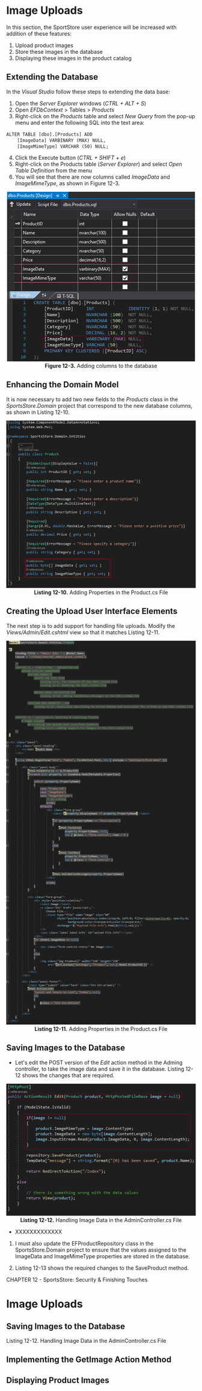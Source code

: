 # Image Uploads
In this section, the SportStore user experience will be increased with addition of these features:
1. Upload product images
2. Store these images in the database
3. Displaying these images in the product catalog

## Extending the Database
In the *Visual Studio* follow these steps to extending the data base:
1. Open the *Server Explorer* windows (*CTRL + ALT + S*)
2. Open *EFDbContext* > Tables > *Products*
3. Right-click on the *Products* table and select *New Query* from the pop-up menu and enter the following SQL into the text area:
```
ALTER TABLE [dbo].[Products] ADD 
    [ImageData] VARBINARY (MAX) NULL,
    [ImageMimeType] VARCHAR (50) NULL;
```
4. Click the Execute button (*CTRL + SHIFT + e*)
5. Right-click on the Products table (*Server Explorer*) and select *Open Table Definition* from the menu
6. You will see that there are now columns called *ImageData* and *ImageMimeType*, as shown in Figure 12-3.
<p align="center">
    <img src="ch12-Pictures/Figure 12-3.png" /><br />
    <b>Figure 12-3.</b> Adding columns to the database
</p>  

## Enhancing the Domain Model 
It is now necessary to add two new fields to the *Products* class in the *SportsStore.Domain* project that correspond to the new database columns, as shown in Listing 12-10.
<p align="center">
    <img src="ch12-Pictures/Listing 12-10.png" /><br />
    <b>Listing 12-10.</b> Adding Properties in the Product.cs File
</p>  

## Creating the Upload User Interface Elements
The next step is to add support for handling file uploads. Modify the *Views/Admin/Edit.cshtml* view so that it matches Listing 12-11.
<p align="center">
    <img src="ch12-Pictures/Listing 12-11.png" /><br />
    <b>Listing 12-11.</b> Adding Properties in the Product.cs File
</p>  

## Saving Images to the Database
* Let's edit the POST version of the *Edit* action method in the Adming controller, to take the image data and save it in the database. Listing 12-12 shows the changes that are required.
<p align="center">
    <img src="ch12-Pictures/Listing 12-12.png" /><br />
    <b>Listing 12-12.</b> Handling Image Data in the AdminController.cs File
</p>  

* XXXXXXXXXXXXX

1. I must also update the EFProductRepository class in the SportsStore.Domain project to ensure that the values assigned to the ImageData and ImageMimeType properties are stored in the database. 

2. Listing 12-13 shows the required changes to the SaveProduct method.

CHAPTER 12 - SportsStore: Security & Finishing Touches
# Image Uploads 
## Saving Images to the Database
Listing 12-12. Handling Image Data in the AdminController.cs File


## Implementing the GetImage Action Method
## Displaying Product Images